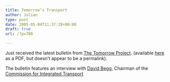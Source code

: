 ```yaml
---
title: Tomorrow’s Transport
author: Julian
type: post
date: 2005-05-04T11:37:28+00:00
draft: true
url: /?p=708

---
```

Just received the latest bulletin from [The Tomorrow Project][1]. (available [here][2] as a PDF, but doesn&#8217;t appear to be a permalink).

The bulletin features an interview with [David Begg][3], Chairman of the [Commission for Integrated Transport][4]

 [1]: https://www.tomorrowproject.net/
 [2]: https://www.tomorrowproject.net/images/bulletin.pdf
 [3]: https://www.rgu.ac.uk/abs/staff/page.cfm?pge=5910
 [4]: https://www.cfit.gov.uk/index.htm